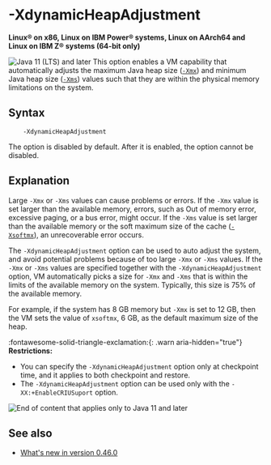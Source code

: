 <!--
* Copyright (c) 2017, 2025 IBM Corp. and others
*
* This program and the accompanying materials are made
* available under the terms of the Eclipse Public License 2.0
* which accompanies this distribution and is available at
* https://www.eclipse.org/legal/epl-2.0/ or the Apache
* License, Version 2.0 which accompanies this distribution and
* is available at https://www.apache.org/licenses/LICENSE-2.0.
*
* This Source Code may also be made available under the
* following Secondary Licenses when the conditions for such
* availability set forth in the Eclipse Public License, v. 2.0
* are satisfied: GNU General Public License, version 2 with
* the GNU Classpath Exception [1] and GNU General Public
* License, version 2 with the OpenJDK Assembly Exception [2].
*
* [1] https://www.gnu.org/software/classpath/license.html
* [2] https://openjdk.org/legal/assembly-exception.html
*
* SPDX-License-Identifier: EPL-2.0 OR Apache-2.0 OR GPL-2.0-only WITH Classpath-exception-2.0 OR GPL-2.0-only WITH OpenJDK-assembly-exception-1.0
-->

# -XdynamicHeapAdjustment

**Linux&reg; on x86, Linux on IBM Power&reg; systems, Linux on AArch64 and Linux on IBM Z&reg; systems (64-bit only)**

![Java 11 (LTS) and later](docs/cr/java11plus.png) This option enables a VM capability that automatically adjusts the maximum Java heap size ([`-Xmx`](xms.md)) and minimum Java heap size ([`-Xms`](xms.md)) values such that they are within the physical memory limitations on the system.

## Syntax

        -XdynamicHeapAdjustment

The option is disabled by default. After it is enabled, the option cannot be disabled.

## Explanation

Large `-Xmx` or `-Xms` values can cause problems or errors. If the `-Xmx` value is set larger than the available memory, errors, such as Out of memory error, excessive paging, or a bus error, might occur. If the `-Xms` value is set larger than the available memory or the soft maximum size of the cache ([`-Xsoftmx`](xsoftmx.md)), an unrecoverable error occurs.

The `-XdynamicHeapAdjustment` option can be used to auto adjust the system, and avoid potential problems because of too large `-Xmx` or `-Xms` values. If the `-Xmx` or `-Xms` values are specified together with the `-XdynamicHeapAdjustment` option, VM automatically picks a size for `-Xmx` and `-Xms` that is within the limits of the available memory on the system. Typically, this size is 75% of the available memory.

For example, if the system has 8 GB memory but `-Xmx` is set to 12 GB, then the VM sets the value of `xsoftmx`, 6 GB, as the default maximum size of the heap.

:fontawesome-solid-triangle-exclamation:{: .warn aria-hidden="true"} **Restrictions:**

- You can specify the `-XdynamicHeapAdjustment` option only at checkpoint time, and it applies to both checkpoint and restore.
- The `-XdynamicHeapAdjustment` option can be used only with the `-XX:+EnableCRIUSuport` option.

![End of content that applies only to Java 11 and later](cr/java_close.png)


## See also

- [What's new in version 0.46.0](version0.46.md#new-xdynamicheapadjustment-option-added)


<!-- ==== END OF TOPIC ==== xdynamicheapadjustment.md ==== -->
